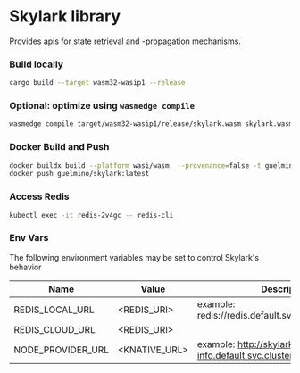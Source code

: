 # Skylark library
Provides apis for state retrieval and -propagation mechanisms. 

### Build locally
```bash
cargo build --target wasm32-wasip1 --release
```
### Optional: optimize using `wasmedge compile`
```bash
wasmedge compile target/wasm32-wasip1/release/skylark.wasm skylark.wasm
```
### Docker Build and Push
```bash
docker buildx build --platform wasi/wasm  --provenance=false -t guelmino/skylark:latest .
docker push guelmino/skylark:latest
```

### Access Redis
```bash
kubectl exec -it redis-2v4gc -- redis-cli
```

### Env Vars
The following environment variables may be set to control Skylark's behavior

| Name              | Value         | Description                                                  |
|-------------------|---------------|--------------------------------------------------------------|
| REDIS_LOCAL_URL   | <REDIS_URI>   | example: redis://redis.default.svc.cluster.local:6379        |   
| REDIS_CLOUD_URL   | <REDIS_URI>   |                                                              |
| NODE_PROVIDER_URL | <KNATIVE_URL> | example: http://skylark-node-info.default.svc.cluster.local  |

